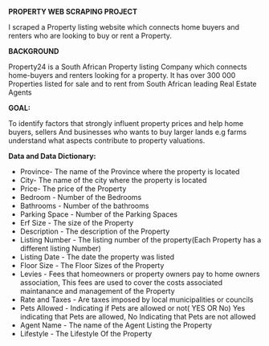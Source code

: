 <b>PROPERTY WEB SCRAPING PROJECT</b>

<p>I scraped a Property listing website which connects home buyers and renters who
are looking to buy or rent a Property. </p>

<b>BACKGROUND</b>

<p>Property24 is a South African Property listing Company which connects home-buyers
and renters looking for a property. It has over 300 000 Properties listed for sale and to 
rent from South African leading Real Estate Agents</p>

<b>GOAL:</b>
<p>To identify factors that strongly influent property prices and help
home buyers,  sellers And businesses who wants to buy larger lands e.g farms understand what aspects contribute to 
property valuations.</p>


<b>Data and Data Dictionary:</b>

<ul>
<li>Province- The name of the Province where the property is located</li>
<li>City- The name of the city where the property is located</li>
<li>Price- The price of the Property</li>
<li>Bedroom - Number of the Bedrooms</li>
<li>Bathrooms - Number of the bathrooms</li>
<li>Parking Space - Number of the Parking Spaces</li>
<li>Erf Size - The size of the Property</li>
<li>Description - The description of the Property</li>
<li>Listing Number - The listing number of the property(Each Property has a different listing Number)</li>
<li>Listing Date - The date the property was listed</li>
<li>Floor Size - The Floor Sizes of the Property</li>
<li>Levies - Fees that homeowners or property owners pay to home owners association,
         This fees are used to cover the costs associated maintanance and management of the Property</li>
<li>Rate and Taxes - Are taxes imposed by local municipalities or councils</li>
<li>Pets Allowed - Indicating if Pets are allowed or not( YES OR No) Yes indicating that Pets are allowed, No Indicating
              that Pets are not allowed</li>
<li>Agent Name - The name  of the Agent Listing the Property</li>
<li>Lifestyle - The Lifestyle Of the Property</li>
</ul>
